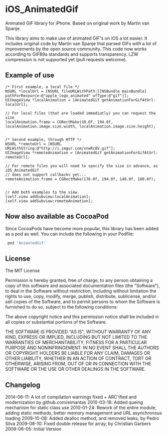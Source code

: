 iOS_AnimatedGif
===============

Animated GIF library for iPhone. Based on original work by Martin van Spanje.

This library aims to make use of animated GIF's on iOS a lot easier. It includes original code by Martin van Spanje that parsed GIFs with a lot of improvements by the open source community. This code now works according to GIF89a standards and supports transparency. LZW compression is not supported yet (pull requests welcome).

Example of use
--------------

    /* First example, a local file */
    NSURL *localUrl = [NSURL fileURLWithPath:[[NSBundle mainBundle] pathForResource:@"apple_logo_animated" ofType:@"gif"]];
    UIImageView *localAnimation = [AnimatedGif getAnimationForGifAtUrl: localUrl];
    
    // For local files (that are loaded immediatly) you can request the size
    localAnimation.frame = CGRectMake(10.0f, 194.0f, localAnimation.image.size.width, localAnimation.image.size.height);
    

    /* Second example, through HTTP */
    NSURL *remoteUrl = [NSURL URLWithString:@"http://i.imgur.com/vnwRc8V.gif"];
    UIImageView *remoteAnimation = [AnimatedGif getAnimationForGifAtUrl: remoteUrl];
    
    // For remote files you will need to specify the size in advance, as iOS_AnimatedGif
    // does not support callbacks yet...
    remoteAnimation.frame = CGRectMake(170.0f, 194.0f, 140.0f, 180.0f);
    

    // Add both examples to the view.
	[self.view addSubview:localAnimation];
	[self.view addSubview:remoteAnimation];
	
Now also available as CocoaPod
------------------------------
Since CocoaPods have become more popular, this library has been added as a pod as well. You can include the following in your Podfile:

```Ruby
 pod 'AnimatedGif'
```

License
---------
The MIT License 

Permission is hereby granted, free of charge, to any person obtaining a copy of this software and associated documentation files (the "Software"), to deal in the Software without restriction, including without limitation the rights to use, copy, modify, merge, publish, distribute, sublicense, and/or sell copies of the Software, and to permit persons to whom the Software is furnished to do so, subject to the following conditions: 

The above copyright notice and this permission notice shall be included in all copies or substantial portions of the Software. 

THE SOFTWARE IS PROVIDED "AS IS", WITHOUT WARRANTY OF ANY KIND, EXPRESS OR IMPLIED, INCLUDING BUT NOT LIMITED TO THE WARRANTIES OF MERCHANTABILITY, FITNESS FOR A PARTICULAR PURPOSE AND NONINFRINGEMENT. IN NO EVENT SHALL THE AUTHORS OR COPYRIGHT HOLDERS BE LIABLE FOR ANY CLAIM, DAMAGES OR OTHER LIABILITY, WHETHER IN AN ACTION OF CONTRACT, TORT OR OTHERWISE, ARISING FROM, OUT OF OR IN CONNECTION WITH THE SOFTWARE OR THE USE OR OTHER DEALINGS IN THE SOFTWARE.

Changelog
---------
2014-06-11: A lot of compilation warnings fixed + ARC'ified and modernization by github.com/eimantas
2010-03-16: Added queing mechanism for static class use
2010-01-24: Rework of the entire module, adding static methods, better memory management and URL asynchronous loading
2009-10-08: Added dealloc method, and removed leaks, by Pedro Silva
2009-08-10: Fixed double release for array, by Christian Garbers
2009-06-05: Initial Version
